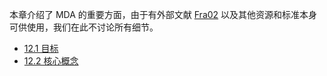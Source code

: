 本章介绍了 MDA 的重要方面，由于有外部文献 [Fra02](../ref.md#fra02) 以及其他资源和标准本身可供使用，我们在此不讨论所有细节。

* [12.1 目标](1.md)
* [12.2 核心概念](2.md)
